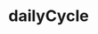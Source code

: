 # dailyCycle

<!-- echo "# dailyCycle" >> README.md
  git init
  git add README.md
  git commit -m "first commit"
  git branch -M main
  git remote add origin https://github.com/Jahirul-Islam-Jantu/dailyCycle.git
  git push -u origin main
  git remote add origin https://github.com/Jahirul-Islam-Jantu/dailyCycle.git
  git branch -M main
  git push -u origin main
   -->
